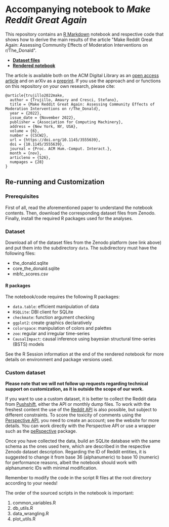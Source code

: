 # Accompanying notebook to *Make Reddit Great Again*

This repository contains an [R Markdown](http://rmarkdown.rstudio.com) notebook and respective code
that shows how to derive the main results of the article
"Make Reddit Great Again: Assessing Community Effects of Moderation Interventions on r/The_Donald".

- [**Dataset files**](https://doi.org/10.5281/zenodo.6250577)
- [**Rendered notebook**](https://amauryt.github.io/make_reddit_great_again/)

The article is available both on the ACM Digital Library as an [open access article](https://doi.org/10.1145/3555639) and on arXiv as a [preprint](https://arxiv.org/abs/2201.06455).
If you use the approach and or functions on this repository on your own research, please cite:

```
@article{trujillo2022make,
  author = {Trujillo, Amaury and Cresci, Stefano},
  title = {Make Reddit Great Again: Assessing Community Effects of Moderation Interventions on r/The_Donald},
  year = {2022},
  issue_date = {November 2022},
  publisher = {Association for Computing Machinery},
  address = {New York, NY, USA},
  volume = {6},
  number = {CSCW2},
  url = {https://doi.org/10.1145/3555639},
  doi = {10.1145/3555639},
  journal = {Proc. ACM Hum.-Comput. Interact.},
  month = {nov},
  articleno = {526},
  numpages = {28}
}
```

## Re-running and Customization 

### Prerequisites

First of all, read the aforementioned paper to understand the notebook contents.
Then, download the corresponding dataset files from Zenodo.
Finally, install the required R packages used for the analyses.

### Dataset

Download all of the dataset files from the Zenodo platform (see link above) and put them into the subdirectory `data`.
The subdirectory must have the following files:

 - the_donald.sqlite
 - core_the_donald.sqlite
 - mbfc_scores.csv

#### R packages

The notebook/code requires the following R packages:

  - `data.table`: efficient manipulation of data
  - `RSQLite`: DBI client for SQLite
  - `checkmate`: function argument checking
  - `ggplot2`: create graphics declaratively
  - `colorspace`: manipulation of colors and palettes
  - `zoo`: regular and irregular time-series
  - `CausalImpact`: causal inference using bayesian structural time-series (BSTS) models

See the R Session information at the end of the rendered notebook for more details on environment and
package versions used.

### Custom dataset

**Please note that we will not follow up requests regarding technical support on customization, as it is outside the scope of our work.**

If you want to use a custom dataset, it is better to collect the Reddit data from [Pushshift](https://pushshift.io/),
either the API or monthly dump files.
To work with the freshest content the use of the [Reddit API](https://www.reddit.com/dev/api/) is also possible,
but subject to different constraints.
To score the toxicity of comments using the [Perspective API](https://www.perspectiveapi.com/),
you need to create an account; see the website for more details.
You can work directly with the Perspective API or use a wrapper
such as the [peRspective](https://github.com/favstats/peRspective) package.

Once you have collected the data, build an SQLite database with the same schema as the ones used here,
which are described in the respective Zenodo dataset description.
Regarding the ID of Reddit entities, it is suggested to change it from base 36 (alphanumeric) to base
10 (numeric) for performance reasons, albeit the notebook should work with alphanumeric IDs with minimal modification.

Remember to modify the code in the script R files at the root directory according to your needs!

The order of the sourced scripts in the notebook is important:

  1. common_variables.R
  2. db_utils.R
  3. data_wrangling.R
  4. plot_utils.R

